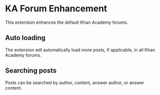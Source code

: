# KA Forum Enhancement

This extension enhances the default Khan Academy forums. 

## Auto loading

The extension will automatically load more posts, if applicable, in all Khan Academy forums.

## Searching posts

Posts can be searched by author, content, answer author, or answer content.